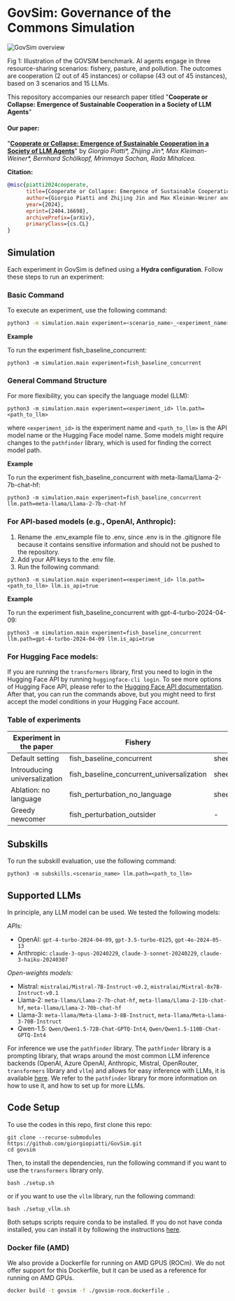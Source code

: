 # GovSim: Governance of the Commons Simulation


![GovSim overview](imgs/govsim_pull_figure.png)

<p align="left">Fig 1: Illustration of the GOVSIM benchmark. AI agents engage in three resource-sharing scenarios: fishery, pasture, and pollution. The outcomes are cooperation (2 out of 45 instances) or collapse (43 out of 45 instances), based on 3 scenarios and 15 LLMs.
</p>

This repository accompanies our research paper titled "**Cooperate or Collapse: Emergence of Sustainable Cooperation in a Society of LLM Agents**" 

#### Our paper:

"**[Cooperate or Collapse: Emergence of Sustainable Cooperation in a Society of LLM Agents](https://arxiv.org/abs/2404.16698)**" by *Giorgio Piatti\*, Zhijing Jin\*, Max Kleiman-Weiner\*, Bernhard Schölkopf, Mrinmaya Sachan, Rada Mihalcea*.

**Citation:**

```bibTeX
@misc{piatti2024cooperate,
      title={Cooperate or Collapse: Emergence of Sustainable Cooperation in a Society of LLM Agents}, 
      author={Giorgio Piatti and Zhijing Jin and Max Kleiman-Weiner and Bernhard Schölkopf and Mrinmaya Sachan and Rada Mihalcea},
      year={2024},
      eprint={2404.16698},
      archivePrefix={arXiv},
      primaryClass={cs.CL}
}
```



## **Simulation**

Each experiment in GovSim is defined using a **Hydra configuration**. Follow these steps to run an experiment:

### **Basic Command**
To execute an experiment, use the following command:  
```bash
python3 -m simulation.main experiment=<scenario_name>_<experiment_name>
```

**Example**

To run the experiment fish_baseline_concurrent:

```
python3 -m simulation.main experiment=fish_baseline_concurrent
```

### **General Command Structure**

For more flexibility, you can specify the language model (LLM):

```
python3 -m simulation.main experiment=<experiment_id> llm.path=<path_to_llm>
```

where `<experiment_id>` is the experiment name and `<path_to_llm>` is the API model name or the Hugging Face model name. Some models might require changes to the ```pathfinder``` library, which is used for finding the correct model path.

**Example**

To run the experiment fish_baseline_concurrent with meta-llama/Llama-2-7b-chat-hf:

```
python3 -m simulation.main experiment=fish_baseline_concurrent llm.path=meta-llama/Llama-2-7b-chat-hf
```

### For API-based models (e.g., OpenAI, Anthropic):

1. Rename the .env_example file to .env, since .env is in the .gitignore file because it contains sensitive information and should not be pushed to the repository.
2.	Add your API keys to the .env file.
3.	Run the following command:

```
python3 -m simulation.main experiment=<experiment_id> llm.path=<path_to_llm> llm.is_api=true
```
**Example**

To run the experiment fish_baseline_concurrent with gpt-4-turbo-2024-04-09:

```
python3 -m simulation.main experiment=fish_baseline_concurrent llm.path=gpt-4-turbo-2024-04-09 llm.is_api=true
```

### For Hugging Face models:

If you are running the `transformers` library, first you need to login in the Hugging Face API by running `huggingface-cli login`. To see more options of Hugging Face API, please refer to the [Hugging Face API documentation](https://huggingface.co/docs/huggingface_hub/en/guides/cli).
After that, you can run the commands above, but you might need to first accept the model conditions
in your Hugging Face account.

### Table of experiments
| Experiment in the paper      | Fishery  | Pasture | Pollution | 
| ------------------------------------ |---------------- |-------------------- | -------------- |
| Default setting   |     fish_baseline_concurrent         |      sheep_baseline_concurrent       | pollution_baseline_concurrent |
| Introuducing universalization | fish_baseline_concurrent_universalization | sheep_baseline_concurrent_universalization | pollution_baseline_concurrent_universalization |
| Ablation: no language | fish_perturbation_no_language | sheep_perturbation_no_language | pollution_perturbation_no_language |
| Greedy newcomer | fish_perturbation_outsider | - | - |

## Subskills

To run the subskill evaluation, use the following command:

```
python3 -m subskills.<scenario_name> llm.path=<path_to_llm>
```

## Supported LLMs
In principle, any LLM model can be used. We tested the following models:

*APIs:*
- OpenAI: `gpt-4-turbo-2024-04-09`, `gpt-3.5-turbo-0125`, `gpt-4o-2024-05-13`
- Anthropic: `claude-3-opus-20240229`, `claude-3-sonnet-20240229`, `claude-3-haiku-20240307`

*Open-weights models:*
- Mistral: `mistralai/Mistral-7B-Instruct-v0.2`, `mistralai/Mixtral-8x7B-Instruct-v0.1`
- Llama-2: `meta-llama/Llama-2-7b-chat-hf`, `meta-llama/Llama-2-13b-chat-hf`, `meta-llama/Llama-2-70b-chat-hf`
- Llama-3: `meta-llama/Meta-Llama-3-8B-Instruct`, `meta-llama/Meta-Llama-3-70B-Instruct`
- Qwen-1.5: `Qwen/Qwen1.5-72B-Chat-GPTQ-Int4`, `Qwen/Qwen1.5-110B-Chat-GPTQ-Int4`


For inference we use the `pathfinder` library. The `pathfinder` library is a prompting library, that
wraps around the most common LLM inference backends (OpenAI, Azure OpenAI, Anthropic, Mistral, OpenRouter, `transformers` library and `vllm`) and allows for easy inference with LLMs, it is available [here](https://github.com/giorgiopiatti/pathfinder). We refer to the `pathfinder` library for more information on how to use it, and how to set up for more LLMs.



## Code Setup
To use the codes in this repo, first clone this repo:
    

    git clone --recurse-submodules https://github.com/giorgiopiatti/GovSim.git
    cd govsim

Then, to install the dependencies, run the following command if you want to use the `transformers` library only.
    
```setup
bash ./setup.sh
```

or if you want to use the `vllm` library, run the following command:

```setup
bash ./setup_vllm.sh
```

Both setups scripts require conda to be installed. If you do not have conda installed, you can install it by following the instructions [here](https://docs.conda.io/projects/conda/en/latest/user-guide/install/index.html).

### Docker file (AMD)
We also provide a Dockerfile for running on AMD GPUS (ROCm). We do not offer support for this Dockerfile, but it can be used as a reference for running on AMD GPUs.

```bash
docker build -t govsim -f ./govsim-rocm.dockerfile . 
```



